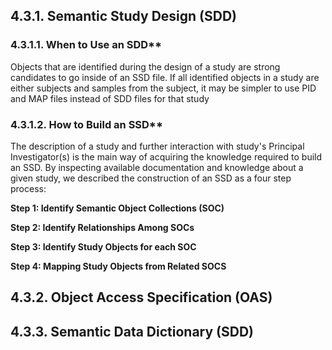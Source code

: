 ## 4.3.1. Semantic Study Design (SDD)

### 4.3.1.1. When to Use an SDD**  
Objects that are identified during the design of a study are strong candidates to go inside of an SSD file. If all identified objects in a study are either subjects and samples from the subject, it may be simpler to use PID and MAP files instead of SDD files for that study

### 4.3.1.2. How to Build an SSD**
The description of a study and further interaction with study's Principal Investigator(s) is the main way of acquiring the knowledge required to build an SSD. By inspecting available documentation and knowledge about a given study, we described 
the construction of an SSD as a four step process:

**Step 1: Identify Semantic Object Collections (SOC)**  

**Step 2: Identify Relationships Among SOCs**  

**Step 3: Identify Study Objects for each SOC**  

**Step 4: Mapping Study Objects from Related SOCS**  

## 4.3.2. Object Access Specification (OAS) 

## 4.3.3. Semantic Data Dictionary (SDD)



  
